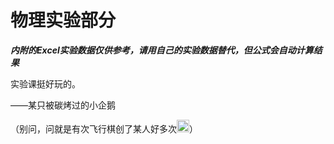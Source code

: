 # 物理实验部分

***内附的Excel实验数据仅供参考，请用自己的实验数据替代，但公式会自动计算结果***

实验课挺好玩的。

——某只被碳烤过的小企鹅

（别问，问就是有次飞行棋创了某人好多次<img src="https://gitee.com/SMBU-POLARBEAR/knowledge_base/raw/master/Pictures/doge.jpg" alt="doge" width="20" />）

